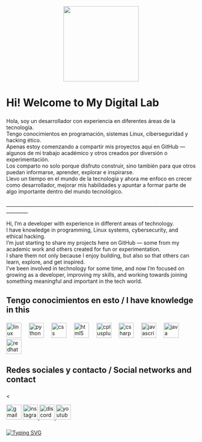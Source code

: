 <div align="center">
  <img height="200" src="https://i.sstatic.net/TKcmR.gif"  />
</div>
<h1 align="left">Hi! Welcome to My Digital Lab</h1>

###

<h3 align="left"></h3>

###

<p align="left">Hola, soy un desarrollador con experiencia en diferentes áreas de la tecnología.<br>Tengo conocimientos en programación, sistemas Linux, ciberseguridad y hacking ético.<br>Apenas estoy comenzando a compartir mis proyectos aquí en GitHub — algunos de mi trabajo académico y otros creados por diversión o experimentación.<br>Los comparto no solo porque disfruto construir, sino también para que otros puedan informarse, aprender, explorar e inspirarse.<br>Llevo un tiempo en el mundo de la tecnología y ahora me enfoco en crecer como desarrollador, mejorar mis habilidades y apuntar a formar parte de algo importante dentro del mundo tecnológico.<br><br>_______________________________________________________________________________________<br><br>Hi, I’m a developer with experience in different areas of technology.<br>I have knowledge in programming, Linux systems, cybersecurity, and ethical hacking.<br>I’m just starting to share my projects here on GitHub — some from my academic work and others created for fun or experimentation.<br>I share them not only because I enjoy building, but also so that others can learn, explore, and get inspired.<br>I’ve been involved in technology for some time, and now I’m focused on growing as a developer, improving my skills, and working towards joining something meaningful and important in the tech world.</p>

###

<h2 align="left">Tengo conocimientos en esto / I have knowledge in this</h2>

###

<div align="left">
  <img src="https://cdn.jsdelivr.net/gh/devicons/devicon/icons/linux/linux-original.svg" height="40" alt="linux logo"  />
  <img width="12" />
  <img src="https://cdn.jsdelivr.net/gh/devicons/devicon/icons/python/python-original.svg" height="40" alt="python logo"  />
  <img width="12" />
  <img src="https://cdn.jsdelivr.net/gh/devicons/devicon/icons/css3/css3-original.svg" height="40" alt="css logo"  />
  <img width="12" />
  <img src="https://cdn.jsdelivr.net/gh/devicons/devicon/icons/html5/html5-original.svg" height="40" alt="html5 logo"  />
  <img width="12" />
  <img src="https://cdn.jsdelivr.net/gh/devicons/devicon/icons/cplusplus/cplusplus-original.svg" height="40" alt="cplusplus logo"  />
  <img width="12" />
  <img src="https://cdn.jsdelivr.net/gh/devicons/devicon/icons/csharp/csharp-original.svg" height="40" alt="csharp logo"  />
  <img width="12" />
  <img src="https://cdn.jsdelivr.net/gh/devicons/devicon/icons/javascript/javascript-original.svg" height="40" alt="javascript logo"  />
  <img width="12" />
  <img src="https://cdn.jsdelivr.net/gh/devicons/devicon/icons/java/java-original.svg" height="40" alt="java logo"  />
  <img width="12" />
  <img src="https://cdn.jsdelivr.net/gh/devicons/devicon/icons/redhat/redhat-original.svg" height="40" alt="redhat logo"  />
</div>

###

<h2 align="left">Redes sociales y contacto / Social networks and contact</h2>

###

<<div align="left">
  <a href="mailto:urokadev@gmail.com"></a>
    <img src="https://img.shields.io/static/v1?message=Gmail&logo=gmail&label=&color=gray&logoColor=black&labelColor=&style=flat" height="40" alt="gmail logo"  />
  </a>
  <a href="https://www.instagram.com/juan._duran.png/" target="_blank">
    <img src="https://img.shields.io/static/v1?message=Instagram&logo=instagram&label=&color=gray&logoColor=black&labelColor=&style=flat" height="40" alt="instagram logo"  />
  </a>
  <a href="https://discord.com/users/0loos" target="_blank">
    <img src="https://img.shields.io/static/v1?message=Discord&logo=discord&label=&color=gray&logoColor=black&labelColor=&style=flat" height="40" alt="discord logo"  />
  </a>
  <a href="https://www.youtube.com/channel/UCTFApYisDR5W4xCAjY-fIVg" target="_blank">
    <img src="https://img.shields.io/static/v1?message=Youtube&logo=youtube&label=&color=gray&logoColor=black&labelColor=&style=flat" height="40" alt="youtube logo"  />
  </a>
</div>

###

[![Typing SVG](https://readme-typing-svg.herokuapp.com?font=Fira+Code&size=22&duration=4000&pause=1000&color=00FF00&center=true&vCenter=true&width=700&lines=Access+Granted...;Coding+the+Matrix;#!/usr/bin/env+hacker;Exploring+Linux+World;Ethical+Hacking+Mode+ON;echo+'Hello%2C+World!';Building+%26+Breaking;Learning+by+Doing;Sharing+Knowledge+%7C+Sharing+Code)](https://git.io/typing-svg)

###

